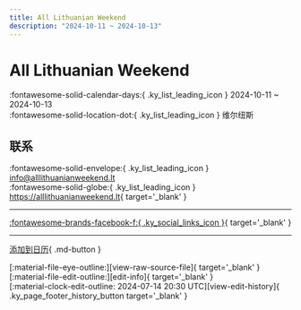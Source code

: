 ```yaml
---
title: All Lithuanian Weekend
description: "2024-10-11 ~ 2024-10-13"
---
```


# All Lithuanian Weekend 

:fontawesome-solid-calendar-days:{ .ky_list_leading_icon } 2024-10-11 ~ 2024-10-13  
:fontawesome-solid-location-dot:{ .ky_list_leading_icon } 维尔纽斯  

## 联系

:fontawesome-solid-envelope:{ .ky_list_leading_icon } <info@alllithuanianweekend.lt>  
:fontawesome-solid-globe:{ .ky_list_leading_icon } <https://alllithuanianweekend.lt>{ target='_blank' }  

---

 [:fontawesome-brands-facebook-f:{ .ky_social_links_icon }](https://www.facebook.com/alllithuanianweekend){ target='_blank' }

---

[添加到日历](https://swing.news/ics/zh-Hans/2024/lt/all-lithuanian-weekend-2024.ics){ .md-button }

<div class="ky_page_footer" markdown>
<div class="ky_page_footer_trailing" markdown="span">
[:material-file-eye-outline:][view-raw-source-file]{ target='_blank' }
[:material-file-edit-outline:][edit-info]{ target='_blank' }
</div>
<div class="ky_page_footer_leading" markdown="span">
[:material-clock-edit-outline: 2024-07-14 20:30 UTC][view-edit-history]{ .ky_page_footer_history_button target='_blank' }
</div>
</div>

[view-raw-source-file]: https://github.com/swingdance/events/blob/main/2024/lt/all-lithuanian-weekend-2024.json "查看原始源文件"
[edit-info]: https://github.com/swingdance/events/issues/new?assignees=&labels=update+event&projects=&template=03-update_entity.yml&title=%5B2024%2Flt%5D%20All%20Lithuanian%20Weekend&region=lt&year=2024&id=all-lithuanian-weekend-2024&name=All%20Lithuanian%20Weekend&org_id= "编辑信息"

[view-edit-history]: https://github.com/swingdance/events/commits/main/2024/lt/all-lithuanian-weekend-2024.json "查看编辑历史"
